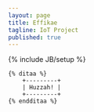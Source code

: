 ```yaml
---
layout: page
title: Effikae
tagline: IoT Project
published: true
---
```


{% include JB/setup %}

    {% ditaa %}
        +---------+
        | Huzzah! |
        +---------+
    {% endditaa %}
